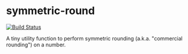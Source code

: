 # symmetric-round

[![Build Status](https://travis-ci.org/DiscoNova/symmetric-round.svg?branch=master)](https://travis-ci.org/DiscoNova/symmetric-round)

A tiny utility function to perform symmetric rounding (a.k.a. "commercial rounding") on a number.
